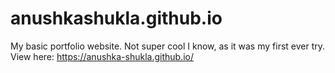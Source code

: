 # anushkashukla.github.io
My basic portfolio website. Not super cool I know, as it was my first ever try.
View here: https://anushka-shukla.github.io/
